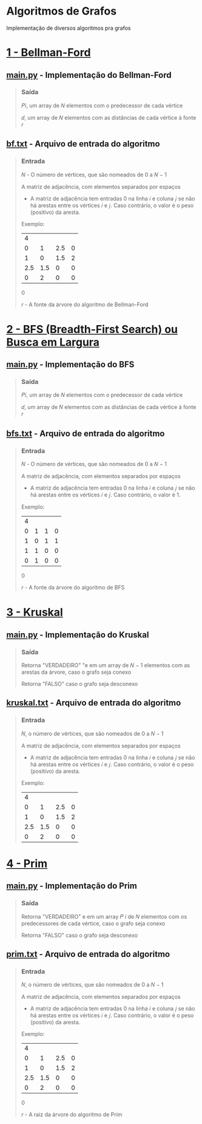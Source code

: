 # Algoritmos de Grafos
Implementação de diversos algoritmos pra grafos

# [1 - Bellman-Ford](https://github.com/lnatamm/Algoritmos-de-Grafos/tree/main/Bellman-Ford) 
## [main.py](https://github.com/lnatamm/Algoritmos-de-Grafos/blob/main/Bellman-Ford/main.py) - Implementação do Bellman-Ford
>### Saída 
>
> 𝑃𝑖, um array de 𝑁 elementos com o predecessor de cada vértice
>
> 𝑑, um array de 𝑁 elementos com as distâncias de cada vértice à fonte 𝑟
## [bf.txt](https://github.com/lnatamm/Algoritmos-de-Grafos/blob/main/Bellman-Ford/bf.txt) - Arquivo de entrada do algoritmo
> ### Entrada
> 𝑁 - O número de vértices, que são nomeados de 0 a 𝑁 − 1
>
> A matriz de adjacência, com elementos separados por espaços  
>- A matriz de adjacência tem entradas 0 na linha 𝑖 e coluna 𝑗 se não há arestas entre os vértices 𝑖 e 𝑗. Caso contrário,
>o valor é o peso (positivo) da aresta.
>
> Exemplo:
>
>| | | | |
>|---|---|---|---|
>| 4 |
>| 0 | 1 | 2.5 | 0 |
>| 1 | 0 | 1.5 | 2 |
>| 2.5 | 1.5 | 0 | 0 |
>| 0 | 2 | 0 | 0 |
>
>0
>
>𝑟 - A fonte da árvore do algoritmo de Bellman-Ford

# [2 - BFS (Breadth-First Search) ou Busca em Largura](https://github.com/lnatamm/Algoritmos-de-Grafos/tree/main/BFS)
## [main.py](https://github.com/lnatamm/Algoritmos-de-Grafos/blob/main/BFS/main.py) - Implementação do BFS
>### Saída 
>
> 𝑃𝑖, um array de 𝑁 elementos com o predecessor de cada vértice
>
> 𝑑, um array de 𝑁 elementos com as distâncias de cada vértice à fonte 𝑟
## [bfs.txt](https://github.com/lnatamm/Algoritmos-de-Grafos/blob/main/BFS/bfs.txt) - Arquivo de entrada do algoritmo
> ### Entrada
> 𝑁 - O número de vértices, que são nomeados de 0 a 𝑁 − 1
>
> A matriz de adjacência, com elementos separados por espaços  
>- A matriz de adjacência tem entradas 0 na linha 𝑖 e coluna 𝑗 se não há arestas entre os vértices 𝑖 e 𝑗. Caso contrário,
>o valor é 1.
>
> Exemplo:
>
>| | | | |
>|---|---|---|---|
>| 4 |
>| 0 | 1 | 1 | 0 |
>| 1 | 0 | 1 | 1 |
>| 1 | 1 | 0 | 0 |
>| 0 | 1 | 0 | 0 |
>
>0
>
>𝑟 - A fonte da árvore do algoritmo de BFS
# [3 - Kruskal](https://github.com/lnatamm/Algoritmos-de-Grafos/tree/main/Kruskal) 
## [main.py](https://github.com/lnatamm/Algoritmos-de-Grafos/blob/main/Kruskal/main.py) - Implementação do Kruskal
>### Saída
>
> Retorna "VERDADEIRO" "e em um array de 𝑁 − 1 elementos com as arestas da árvore, caso o grafo seja conexo 
>
> Retorna "FALSO" caso o grafo seja desconexo
## [kruskal.txt](https://github.com/lnatamm/Algoritmos-de-Grafos/blob/main/Kruskal/kruskal.txt) - Arquivo de entrada do algoritmo
>### Entrada
>
> 𝑁, o número de vértices, que são nomeados de 0 a 𝑁 − 1
>
> A matriz de adjacência, com elementos separados por espaços  
>- A matriz de adjacência tem entradas 0 na linha 𝑖 e coluna 𝑗 se não há arestas entre os vértices 𝑖 e 𝑗. Caso contrário,
o valor é o peso (positivo) da aresta.
>
> Exemplo:
>
>| | | | |
>|---|---|---|---|
>| 4 |
>| 0 | 1 | 2.5 | 0 |
>| 1 | 0 | 1.5 | 2 |
>| 2.5 | 1.5 | 0 | 0 |
>| 0 | 2 | 0 | 0 |

# [4 - Prim](https://github.com/lnatamm/Algoritmos-de-Grafos/tree/main/Prim) 
## [main.py](https://github.com/lnatamm/Algoritmos-de-Grafos/blob/main/Prim/main.py) - Implementação do Prim
>### Saída
> Retorna "VERDADEIRO" e em um array 𝑃 𝑖 de 𝑁 elementos com os predecessores de cada vértice, caso o grafo seja
conexo
>
>
> Retorna "FALSO" caso o grafo seja desconexo
## [prim.txt](https://github.com/lnatamm/Algoritmos-de-Grafos/blob/main/Prim/prim.txt) - Arquivo de entrada do algoritmo
>### Entrada
>
> 𝑁, o número de vértices, que são nomeados de 0 a 𝑁 − 1
>
> A matriz de adjacência, com elementos separados por espaços  
>- A matriz de adjacência tem entradas 0 na linha 𝑖 e coluna 𝑗 se não há arestas entre os vértices 𝑖 e 𝑗. Caso contrário,
o valor é o peso (positivo) da aresta.
>
> Exemplo:
>
>| | | | |
>|---|---|---|---|
>| 4 |
>| 0 | 1 | 2.5 | 0 |
>| 1 | 0 | 1.5 | 2 |
>| 2.5 | 1.5 | 0 | 0 |
>| 0 | 2 | 0 | 0 |
>
>0
>
> 𝑟 - A raiz da árvore do algoritmo de Prim
